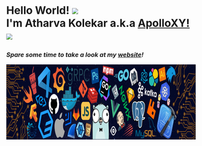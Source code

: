 # Hello World! <img src="https://emojis.slackmojis.com/emojis/images/1641578819/51091/pikachu_wave.gif?1641578819" height="35"><br>I'm Atharva Kolekar a.k.a [ApolloXY!](https://github.com/apollo-xy) <img src="https://emojis.slackmojis.com/emojis/images/1643515118/11386/among_us_orange_dance.gif?1643515118" width="35"/>

<h3><i>Spare some time to take a look at my <a href="https://www.protonix.tech/">website</a>!</i></h3>

<img src="https://github.com/AtharvaKolekar/AtharvaKolekar/blob/main/header.png" align="center" height="200">
